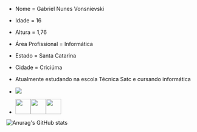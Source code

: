 - Nome = Gabriel Nunes Vonsnievski
- Idade = 16
- Altura = 1,76
- Área Profissional = Informática
- Estado = Santa Catarina
- Cidade = Criciúma
- Atualmente estudando na escola Técnica Satc e cursando informática
  
- <a href="https://www.instagram.com/g_nunesv/" target="_blank"><img loading="lazy" src="https://img.shields.io/badge/-Instagram-%23E4405F?style=for-the-badge&logo=instagram&logoColor=white" target="_blank"></a>

- <img src="https://cdn.jsdelivr.net/gh/devicons/devicon/icons/cplusplus/cplusplus-original.svg" width="40" heigth="40"/><img src="https://cdn.jsdelivr.net/gh/devicons/devicon/icons/python/python-original.svg" width="40" heigth="40"/><img src="https://cdn.jsdelivr.net/gh/devicons/devicon/icons/javascript/javascript-original.svg" width="40" heigth="40" />

![Anurag's GitHub stats](https://github-readme-stats.vercel.app/api?username=GabrielNunesVonsnievski-py&theme=codeSTACKr&show_icons=true)
